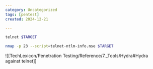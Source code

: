 ```yaml
---
category: Uncategorized
tags: [pentest]
created: 2024-12-21

---
```

```bash - kali
telnet $TARGET
```

```bash  - kali
nmap -p 23 --script=telnet-ntlm-info.nse $TARGET
```

![[TechLexicon/Penetration Testing/Reference/7._Tools/Hydra#Hydra against telnet]]